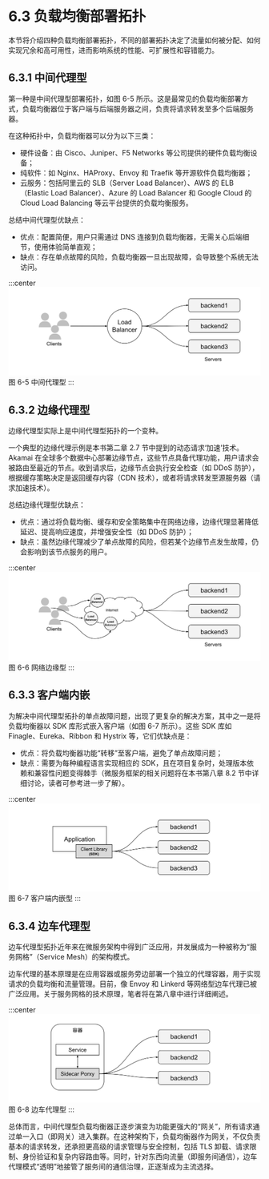 # 6.3 负载均衡部署拓扑

本节将介绍四种负载均衡部署拓扑，不同的部署拓扑决定了流量如何被分配、如何实现冗余和高可用性，进而影响系统的性能、可扩展性和容错能力。

## 6.3.1 中间代理型

第一种是中间代理型部署拓扑，如图 6-5 所示。这是最常见的负载均衡部署方式，负载均衡器位于客户端与后端服务器之间，负责将请求转发至多个后端服务器。

在这种拓扑中，负载均衡器可以分为以下三类：

- 硬件设备：由 Cisco、Juniper、F5 Networks 等公司提供的硬件负载均衡设备；
- 纯软件：如 Nginx、HAProxy、Envoy 和 Traefik 等开源软件负载均衡器；
- 云服务：包括阿里云的 SLB（Server Load Balancer）、AWS 的 ELB（Elastic Load Balancer）、Azure 的 Load Balancer 和 Google Cloud 的 Cloud Load Balancing 等云平台提供的负载均衡服务。

总结中间代理型优缺点：
- 优点：配置简便，用户只需通过 DNS 连接到负载均衡器，无需关心后端细节，使用体验简单直观；
- 缺点：存在单点故障的风险，负载均衡器一旦出现故障，会导致整个系统无法访问。

:::center
  ![](../assets/balancer.svg)<br/>
 图 6-5 中间代理型
:::

## 6.3.2 边缘代理型

边缘代理型实际上是中间代理型拓扑的一个变种。

一个典型的边缘代理示例是本书第二章 2.7 节中提到的动态请求‘加速’技术。Akamai 在全球多个数据中心部署边缘节点，这些节点具备代理功能，用户请求会被路由至最近的节点。收到请求后，边缘节点会执行安全检查（如 DDoS 防护），根据缓存策略决定是返回缓存内容（CDN 技术），或者将请求转发至源服务器（请求加速技术）。

总结边缘代理型优缺点：
- 优点：通过将负载均衡、缓存和安全策略集中在网络边缘，边缘代理显著降低延迟、提高响应速度，并增强安全性（如 DDoS 防护）；
- 缺点：虽然边缘代理减少了单点故障的风险，但若某个边缘节点发生故障，仍会影响到该节点服务的用户。

:::center
  ![](../assets/balancer-edge-proxy.svg)<br/>
 图 6-6 网络边缘型
:::

## 6.3.3 客户端内嵌

为解决中间代理型拓扑的单点故障问题，出现了更复杂的解决方案，其中之一是将负载均衡器以 SDK 库形式嵌入客户端（如图 6-7 所示）。这些 SDK 库如 Finagle、Eureka、Ribbon 和 Hystrix 等，它们优缺点是：

- 优点：将负载均衡器功能“转移”至客户端，避免了单点故障问题；
- 缺点：需要为每种编程语言实现相应的 SDK，且在项目复杂时，处理版本依赖和兼容性问题变得棘手（微服务框架的相关问题将在本书第八章 8.2 节中详细讨论，读者可参考进一步了解）。

:::center
  ![](../assets/balancer-sdk.svg)<br/>
 图 6-7 客户端内嵌型
:::

## 6.3.4 边车代理型

边车代理型拓扑近年来在微服务架构中得到广泛应用，并发展成为一种被称为“服务网格”（Service Mesh）的架构模式。

边车代理的基本原理是在应用容器或服务旁边部署一个独立的代理容器，用于实现请求的负载均衡和流量管理。目前，像 Envoy 和 Linkerd 等网络型边车代理已被广泛应用。关于服务网格的技术原理，笔者将在第八章中进行详细阐述。

:::center
  ![](../assets/balancer-sidecar.svg)<br/>
 图 6-8 边车代理型
:::

总体而言，中间代理型负载均衡器正逐步演变为功能更强大的“网关”，所有请求通过单一入口（即网关）进入集群。在这种架构下，负载均衡器作为网关，不仅负责基本的请求转发，还承担更高级的请求管理与安全控制，包括 TLS 卸载、请求限制、身份验证和复杂内容路由等。同时，针对东西向流量（即服务间通信），边车代理模式“透明”地接管了服务间的通信治理，正逐渐成为主流选择。